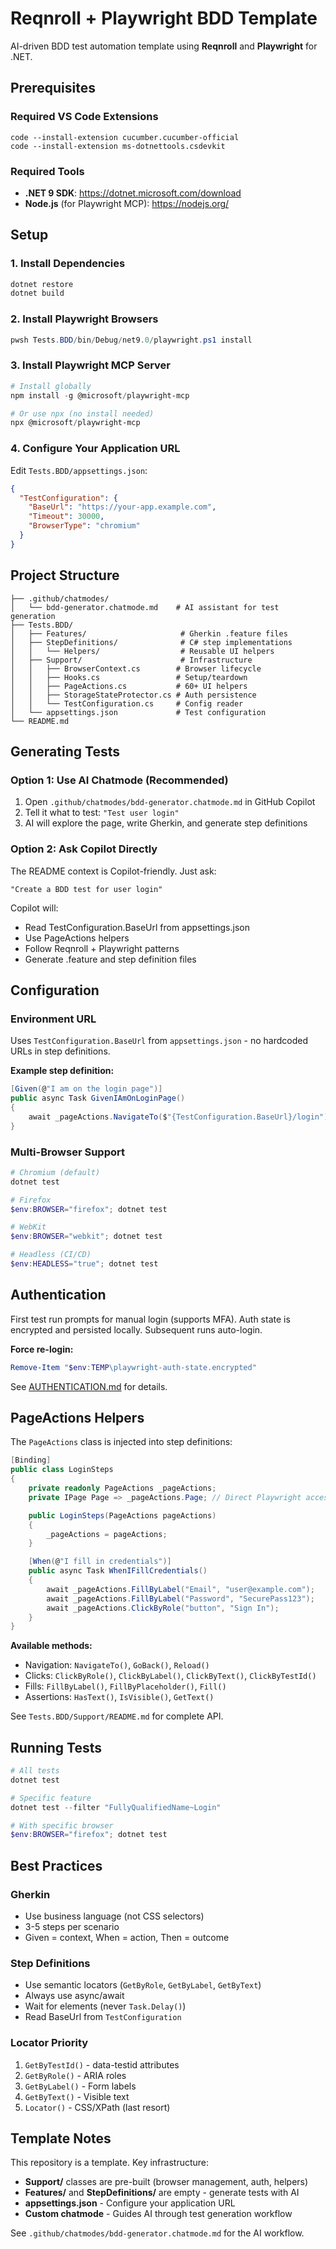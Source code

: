 # Reqnroll + Playwright BDD Template

AI-driven BDD test automation template using **Reqnroll** and **Playwright** for .NET.

## Prerequisites

### Required VS Code Extensions
```
code --install-extension cucumber.cucumber-official
code --install-extension ms-dotnettools.csdevkit
```

### Required Tools
- **.NET 9 SDK**: https://dotnet.microsoft.com/download
- **Node.js** (for Playwright MCP): https://nodejs.org/

## Setup

### 1. Install Dependencies
```powershell
dotnet restore
dotnet build
```

### 2. Install Playwright Browsers
```powershell
pwsh Tests.BDD/bin/Debug/net9.0/playwright.ps1 install
```

### 3. Install Playwright MCP Server
```powershell
# Install globally
npm install -g @microsoft/playwright-mcp

# Or use npx (no install needed)
npx @microsoft/playwright-mcp
```

### 4. Configure Your Application URL
Edit `Tests.BDD/appsettings.json`:
```json
{
  "TestConfiguration": {
    "BaseUrl": "https://your-app.example.com",
    "Timeout": 30000,
    "BrowserType": "chromium"
  }
}
```

## Project Structure

```
├── .github/chatmodes/
│   └── bdd-generator.chatmode.md    # AI assistant for test generation
├── Tests.BDD/
│   ├── Features/                     # Gherkin .feature files
│   ├── StepDefinitions/              # C# step implementations
│   │   └── Helpers/                  # Reusable UI helpers
│   ├── Support/                      # Infrastructure
│   │   ├── BrowserContext.cs        # Browser lifecycle
│   │   ├── Hooks.cs                 # Setup/teardown
│   │   ├── PageActions.cs           # 60+ UI helpers
│   │   ├── StorageStateProtector.cs # Auth persistence
│   │   └── TestConfiguration.cs     # Config reader
│   └── appsettings.json             # Test configuration
└── README.md
```

## Generating Tests

### Option 1: Use AI Chatmode (Recommended)
1. Open `.github/chatmodes/bdd-generator.chatmode.md` in GitHub Copilot
2. Tell it what to test: `"Test user login"`
3. AI will explore the page, write Gherkin, and generate step definitions

### Option 2: Ask Copilot Directly
The README context is Copilot-friendly. Just ask:
```
"Create a BDD test for user login"
```

Copilot will:
- Read TestConfiguration.BaseUrl from appsettings.json
- Use PageActions helpers
- Follow Reqnroll + Playwright patterns
- Generate .feature and step definition files

## Configuration

### Environment URL
Uses `TestConfiguration.BaseUrl` from `appsettings.json` - no hardcoded URLs in step definitions.

**Example step definition:**
```csharp
[Given(@"I am on the login page")]
public async Task GivenIAmOnLoginPage()
{
    await _pageActions.NavigateTo($"{TestConfiguration.BaseUrl}/login");
}
```

### Multi-Browser Support
```powershell
# Chromium (default)
dotnet test

# Firefox
$env:BROWSER="firefox"; dotnet test

# WebKit
$env:BROWSER="webkit"; dotnet test

# Headless (CI/CD)
$env:HEADLESS="true"; dotnet test
```

## Authentication

First test run prompts for manual login (supports MFA). Auth state is encrypted and persisted locally. Subsequent runs auto-login.

**Force re-login:**
```powershell
Remove-Item "$env:TEMP\playwright-auth-state.encrypted"
```

See [AUTHENTICATION.md](AUTHENTICATION.md) for details.

## PageActions Helpers

The `PageActions` class is injected into step definitions:

```csharp
[Binding]
public class LoginSteps
{
    private readonly PageActions _pageActions;
    private IPage Page => _pageActions.Page; // Direct Playwright access

    public LoginSteps(PageActions pageActions)
    {
        _pageActions = pageActions;
    }

    [When(@"I fill in credentials")]
    public async Task WhenIFillCredentials()
    {
        await _pageActions.FillByLabel("Email", "user@example.com");
        await _pageActions.FillByLabel("Password", "SecurePass123");
        await _pageActions.ClickByRole("button", "Sign In");
    }
}
```

**Available methods:**
- Navigation: `NavigateTo()`, `GoBack()`, `Reload()`
- Clicks: `ClickByRole()`, `ClickByLabel()`, `ClickByText()`, `ClickByTestId()`
- Fills: `FillByLabel()`, `FillByPlaceholder()`, `Fill()`
- Assertions: `HasText()`, `IsVisible()`, `GetText()`

See `Tests.BDD/Support/README.md` for complete API.

## Running Tests

```powershell
# All tests
dotnet test

# Specific feature
dotnet test --filter "FullyQualifiedName~Login"

# With specific browser
$env:BROWSER="firefox"; dotnet test
```

## Best Practices

### Gherkin
- Use business language (not CSS selectors)
- 3-5 steps per scenario
- Given = context, When = action, Then = outcome

### Step Definitions
- Use semantic locators (`GetByRole`, `GetByLabel`, `GetByText`)
- Always use async/await
- Wait for elements (never `Task.Delay()`)
- Read BaseUrl from `TestConfiguration`

### Locator Priority
1. `GetByTestId()` - data-testid attributes
2. `GetByRole()` - ARIA roles
3. `GetByLabel()` - Form labels
4. `GetByText()` - Visible text
5. `Locator()` - CSS/XPath (last resort)

## Template Notes

This repository is a template. Key infrastructure:
- **Support/** classes are pre-built (browser management, auth, helpers)
- **Features/** and **StepDefinitions/** are empty - generate tests with AI
- **appsettings.json** - Configure your application URL
- **Custom chatmode** - Guides AI through test generation workflow

See `.github/chatmodes/bdd-generator.chatmode.md` for the AI workflow.


